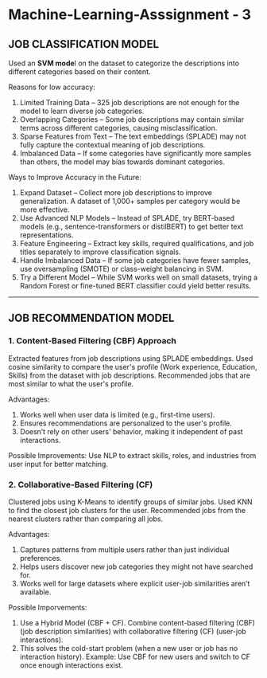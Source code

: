 # Machine-Learning-Asssignment - 3

## JOB CLASSIFICATION MODEL
Used an **SVM mode**l on the dataset to categorize the descriptions into different categories based on their content.

Reasons for low accuracy:
1. Limited Training Data – 325 job descriptions are not enough for the model to learn diverse job categories.
2. Overlapping Categories – Some job descriptions may contain similar terms across different categories, causing misclassification.
3. Sparse Features from Text – The text embeddings (SPLADE) may not fully capture the contextual meaning of job descriptions.
4. Imbalanced Data – If some categories have significantly more samples than others, the model may bias towards dominant categories.

Ways to Improve Accuracy in the Future:
1. Expand Dataset – Collect more job descriptions to improve generalization. A dataset of 1,000+ samples per category would be more effective.
2. Use Advanced NLP Models – Instead of SPLADE, try BERT-based models (e.g., sentence-transformers or distilBERT) to get better text representations.
3. Feature Engineering – Extract key skills, required qualifications, and job titles separately to improve classification signals.
4. Handle Imbalanced Data – If some job categories have fewer samples, use oversampling (SMOTE) or class-weight balancing in SVM.
5. Try a Different Model – While SVM works well on small datasets, trying a Random Forest or fine-tuned BERT classifier could yield better results.

---

## JOB RECOMMENDATION MODEL
### 1️. Content-Based Filtering (CBF) Approach
Extracted features from job descriptions using SPLADE embeddings.
Used cosine similarity to compare the user's profile (Work experience, Education, Skills) from the dataset with job descriptions.
Recommended jobs that are most similar to what the user's profile.

Advantages:
1. Works well when user data is limited (e.g., first-time users).
2. Ensures recommendations are personalized to the user's profile.
3. Doesn’t rely on other users' behavior, making it independent of past interactions.

Possible Improvements: Use NLP to extract skills, roles, and industries from user input for better matching.

### 2. Collaborative-Based Filtering (CF)
Clustered jobs using K-Means to identify groups of similar jobs.
Used KNN to find the closest job clusters for the user.
Recommended jobs from the nearest clusters rather than comparing all jobs.

Advantages:
1. Captures patterns from multiple users rather than just individual preferences.
2. Helps users discover new job categories they might not have searched for.
3. Works well for large datasets where explicit user-job similarities aren’t available.

Possible Imporvements: 
1. Use a Hybrid Model (CBF + CF). Combine content-based filtering (CBF) (job description similarities) with collaborative filtering (CF) (user-job interactions).
2. This solves the cold-start problem (when a new user or job has no interaction history).
Example: Use CBF for new users and switch to CF once enough interactions exist.
